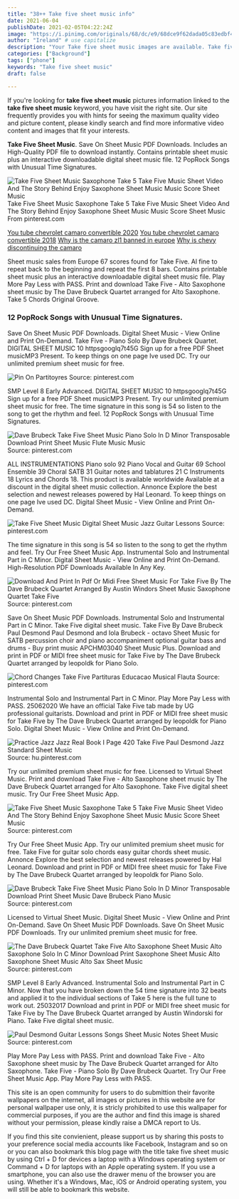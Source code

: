 ```yaml
---
title: "38++ Take five sheet music info"
date: 2021-06-04
publishDate: 2021-02-05T04:22:24Z
image: "https://i.pinimg.com/originals/68/dc/e9/68dce9f62dada05c83edbf42efe5dddd.png"
author: "Ireland" # use capitalize
description: "Your Take five sheet music images are available. Take five sheet music are a topic that is being searched for and liked by netizens now. You can Find and Download the Take five sheet music files here. Download all royalty-free photos and vectors."
categories: ["Background"]
tags: ["phone"]
keywords: "Take five sheet music"
draft: false

---
```


If you're looking for **take five sheet music** pictures information linked to the **take five sheet music** keyword, you have visit the right  site.  Our site frequently  provides you with  hints  for seeing  the maximum  quality video and picture  content, please kindly search and find more informative video content and images  that fit your interests.

**Take Five Sheet Music**. Save On Sheet Music PDF Downloads. Includes an High-Quality PDF file to download instantly. Contains printable sheet music plus an interactive downloadable digital sheet music file. 12 PopRock Songs with Unusual Time Signatures.

![Take Five Sheet Music Saxophone Take 5 Take Five Music Sheet Video And The Story Behind Enjoy Saxophone Sheet Music Music Score Sheet Music](https://i.pinimg.com/originals/21/d7/19/21d719143c135902b2792e7a98a29750.jpg "Take Five Sheet Music Saxophone Take 5 Take Five Music Sheet Video And The Story Behind Enjoy Saxophone Sheet Music Music Score Sheet Music")
Take Five Sheet Music Saxophone Take 5 Take Five Music Sheet Video And The Story Behind Enjoy Saxophone Sheet Music Music Score Sheet Music From pinterest.com

[You tube chevrolet camaro convertible 2020](/you-tube-chevrolet-camaro-convertible-2020/)
[You tube chevrolet camaro convertible 2018](/you-tube-chevrolet-camaro-convertible-2018/)
[Why is the camaro zl1 banned in europe](/why-is-the-camaro-zl1-banned-in-europe/)
[Why is chevy discontinuing the camaro](/why-is-chevy-discontinuing-the-camaro/)

Sheet music sales from Europe 67 scores found for Take Five. Al fine to repeat back to the beginning and repeat the first 8 bars. Contains printable sheet music plus an interactive downloadable digital sheet music file. Play More Pay Less with PASS. Print and download Take Five - Alto Saxophone sheet music by The Dave Brubeck Quartet arranged for Alto Saxophone. Take 5 Chords Original Groove.

### 12 PopRock Songs with Unusual Time Signatures.

Save On Sheet Music PDF Downloads. Digital Sheet Music - View Online and Print On-Demand. Take Five - Piano Solo By Dave Brubeck Quartet. DIGITAL SHEET MUSIC 10 httpsgooglq7t45G Sign up for a free PDF Sheet musicMP3 Present. To keep things on one page Ive used DC. Try our unlimited premium sheet music for free.


![Pin On Partitoyres](https://i.pinimg.com/originals/f6/d5/10/f6d5102476c55773a8410459f5b68b2a.png "Pin On Partitoyres")
Source: pinterest.com

SMP Level 8 Early Advanced. DIGITAL SHEET MUSIC 10 httpsgooglq7t45G Sign up for a free PDF Sheet musicMP3 Present. Try our unlimited premium sheet music for free. The time signature in this song is 54 so listen to the song to get the rhythm and feel. 12 PopRock Songs with Unusual Time Signatures.

![Dave Brubeck Take Five Sheet Music Piano Solo In D Minor Transposable Download Print Sheet Music Flute Music Music](https://i.pinimg.com/originals/ab/d5/b8/abd5b85ac527a38cd146951c7a95c4a4.gif "Dave Brubeck Take Five Sheet Music Piano Solo In D Minor Transposable Download Print Sheet Music Flute Music Music")
Source: pinterest.com

ALL INSTRUMENTATIONS Piano solo 92 Piano Vocal and Guitar 69 School Ensemble 39 Choral SATB 31 Guitar notes and tablatures 21 C Instruments 18 Lyrics and Chords 18. This product is available worldwide Available at a discount in the digital sheet music collection. Annonce Explore the best selection and newest releases powered by Hal Leonard. To keep things on one page Ive used DC. Digital Sheet Music - View Online and Print On-Demand.

![Take Five Sheet Music Digital Sheet Music Jazz Guitar Lessons](https://i.pinimg.com/originals/55/fd/1a/55fd1a01eb0d2acf01dcf25a53487e82.png "Take Five Sheet Music Digital Sheet Music Jazz Guitar Lessons")
Source: pinterest.com

The time signature in this song is 54 so listen to the song to get the rhythm and feel. Try Our Free Sheet Music App. Instrumental Solo and Instrumental Part in C Minor. Digital Sheet Music - View Online and Print On-Demand. High-Resolution PDF Downloads Available In Any Key.

![Download And Print In Pdf Or Midi Free Sheet Music For Take Five By The Dave Brubeck Quartet Arranged By Austin Windors Sheet Music Saxophone Quartet Take Five](https://i.pinimg.com/originals/38/14/9a/38149ad1cbe2ca99c4bbcadf479956bb.png "Download And Print In Pdf Or Midi Free Sheet Music For Take Five By The Dave Brubeck Quartet Arranged By Austin Windors Sheet Music Saxophone Quartet Take Five")
Source: pinterest.com

Save On Sheet Music PDF Downloads. Instrumental Solo and Instrumental Part in C Minor. Take Five digital sheet music. Take Five By Dave Brubeck Paul Desmond Paul Desmond and Iola Brubeck - octavo Sheet Music for SATB percussion choir and piano accompaniment optional guitar bass and drums - Buy print music APCHM03040 Sheet Music Plus. Download and print in PDF or MIDI free sheet music for Take Five by The Dave Brubeck Quartet arranged by leopoldk for Piano Solo.

![Chord Changes Take Five Partituras Educacao Musical Flauta](https://i.pinimg.com/originals/0a/e3/5e/0ae35e61fe92f3e8765d65a6a3e47f2e.jpg "Chord Changes Take Five Partituras Educacao Musical Flauta")
Source: pinterest.com

Instrumental Solo and Instrumental Part in C Minor. Play More Pay Less with PASS. 25062020 We have an official Take Five tab made by UG professional guitarists. Download and print in PDF or MIDI free sheet music for Take Five by The Dave Brubeck Quartet arranged by leopoldk for Piano Solo. Digital Sheet Music - View Online and Print On-Demand.

![Practice Jazz Jazz Real Book I Page 420 Take Five Paul Desmond Jazz Standard Sheet Music](https://i.pinimg.com/originals/b0/f2/8d/b0f28da8dd62ff4b77fd5f3b397629d2.png "Practice Jazz Jazz Real Book I Page 420 Take Five Paul Desmond Jazz Standard Sheet Music")
Source: hu.pinterest.com

Try our unlimited premium sheet music for free. Licensed to Virtual Sheet Music. Print and download Take Five - Alto Saxophone sheet music by The Dave Brubeck Quartet arranged for Alto Saxophone. Take Five digital sheet music. Try Our Free Sheet Music App.

![Take Five Sheet Music Saxophone Take 5 Take Five Music Sheet Video And The Story Behind Enjoy Saxophone Sheet Music Music Score Sheet Music](https://i.pinimg.com/originals/21/d7/19/21d719143c135902b2792e7a98a29750.jpg "Take Five Sheet Music Saxophone Take 5 Take Five Music Sheet Video And The Story Behind Enjoy Saxophone Sheet Music Music Score Sheet Music")
Source: pinterest.com

Try Our Free Sheet Music App. Try our unlimited premium sheet music for free. Take Five for guitar solo chords easy guitar chords sheet music. Annonce Explore the best selection and newest releases powered by Hal Leonard. Download and print in PDF or MIDI free sheet music for Take Five by The Dave Brubeck Quartet arranged by leopoldk for Piano Solo.

![Dave Brubeck Take Five Sheet Music Piano Solo In D Minor Transposable Download Print Sheet Music Dave Brubeck Piano Music](https://i.pinimg.com/originals/a1/35/f2/a135f25eac0340d8cba94ee03cecedb6.gif "Dave Brubeck Take Five Sheet Music Piano Solo In D Minor Transposable Download Print Sheet Music Dave Brubeck Piano Music")
Source: pinterest.com

Licensed to Virtual Sheet Music. Digital Sheet Music - View Online and Print On-Demand. Save On Sheet Music PDF Downloads. Save On Sheet Music PDF Downloads. Try our unlimited premium sheet music for free.

![The Dave Brubeck Quartet Take Five Alto Saxophone Sheet Music Alto Saxophone Solo In C Minor Download Print Saxophone Sheet Music Alto Saxophone Sheet Music Alto Sax Sheet Music](https://i.pinimg.com/originals/fe/9c/cb/fe9ccb0c3c23b5d03638213481cb87c6.gif "The Dave Brubeck Quartet Take Five Alto Saxophone Sheet Music Alto Saxophone Solo In C Minor Download Print Saxophone Sheet Music Alto Saxophone Sheet Music Alto Sax Sheet Music")
Source: pinterest.com

SMP Level 8 Early Advanced. Instrumental Solo and Instrumental Part in C Minor. Now that you have broken down the 54 time signature into 32 beats and applied it to the individual sections of Take 5 here is the full tune to work out. 25032017 Download and print in PDF or MIDI free sheet music for Take Five by The Dave Brubeck Quartet arranged by Austin Windorski for Piano. Take Five digital sheet music.

![Paul Desmond Guitar Lessons Songs Sheet Music Notes Sheet Music](https://i.pinimg.com/originals/68/dc/e9/68dce9f62dada05c83edbf42efe5dddd.png "Paul Desmond Guitar Lessons Songs Sheet Music Notes Sheet Music")
Source: pinterest.com

Play More Pay Less with PASS. Print and download Take Five - Alto Saxophone sheet music by The Dave Brubeck Quartet arranged for Alto Saxophone. Take Five - Piano Solo By Dave Brubeck Quartet. Try Our Free Sheet Music App. Play More Pay Less with PASS.

This site is an open community for users to do submittion their favorite wallpapers on the internet, all images or pictures in this website are for personal wallpaper use only, it is stricly prohibited to use this wallpaper for commercial purposes, if you are the author and find this image is shared without your permission, please kindly raise a DMCA report to Us.

If you find this site convienient, please support us by sharing this posts to your preference social media accounts like Facebook, Instagram and so on or you can also bookmark this blog page with the title take five sheet music by using Ctrl + D for devices a laptop with a Windows operating system or Command + D for laptops with an Apple operating system. If you use a smartphone, you can also use the drawer menu of the browser you are using. Whether it's a Windows, Mac, iOS or Android operating system, you will still be able to bookmark this website.
